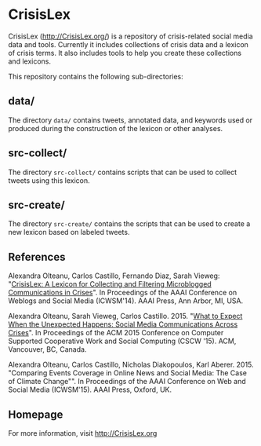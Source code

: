 CrisisLex
=========

CrisisLex (http://CrisisLex.org/) is a repository of crisis-related social media data and tools. Currently it includes collections of crisis data and a lexicon of crisis terms. It also includes tools to help you create these collections and lexicons.

This repository contains the following sub-directories:

data/
-----

The directory `data/` contains tweets, annotated data, and keywords used or produced during the construction of the lexicon or other analyses.

src-collect/
------------

The directory `src-collect/` contains scripts that can be used to collect tweets using this lexicon.

src-create/
------------

The directory `src-create/` contains the scripts that can be used to create a new lexicon based on labeled tweets.

References
----------

Alexandra Olteanu, Carlos Castillo, Fernando Diaz, Sarah Vieweg: "[CrisisLex: A Lexicon for Collecting and Filtering Microblogged Communications in Crises](http://crisislex.org/papers/icwsm2014_crisislex.pdf)". In Proceedings of the AAAI Conference on Weblogs and Social Media (ICWSM'14). AAAI Press, Ann Arbor, MI, USA.

Alexandra Olteanu, Sarah Vieweg, Carlos Castillo. 2015. "[What to Expect When the Unexpected Happens: Social Media Communications Across Crises](http://crisislex.org/papers/cscw2015_transversal_study.pdf)". In Proceedings of the ACM 2015 Conference on Computer Supported Cooperative Work and Social Computing (CSCW '15). ACM, Vancouver, BC, Canada.

Alexandra Olteanu, Carlos Castillo, Nicholas Diakopoulos, Karl Aberer. 2015. "Comparing Events Coverage in Online News and Social Media: The Case of Climate Change"". In Proceedings of the AAAI Conference on Web and Social Media (ICWSM'15). AAAI Press, Oxford, UK.

Homepage
--------

For more information, visit http://CrisisLex.org
